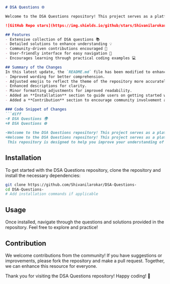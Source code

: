 ```markdown
# DSA Questions 🌐

Welcome to the DSA Questions repository! This project serves as a platform for developers and learners to practice and enhance their skills in Data Structures and Algorithms (DSA). This repository is designed to help you improve your understanding of various data structures and algorithms through a collection of questions and solutions.

![GitHub Repo stars](https://img.shields.io/github/stars/Shivanilarokar/DSA-Questions-?style=social) ![GitHub forks](https://img.shields.io/github/forks/Shivanilarokar/DSA-Questions-?style=social)

## Features
- Extensive collection of DSA questions 📚
- Detailed solutions to enhance understanding 💡
- Community-driven contributions encouraged 🤝
- User-friendly interface for easy navigation 🧭
- Encourages learning through practical coding examples 💻

## Summary of the Changes
In this latest update, the `README.md` file has been modified to enhance clarity and improve user experience. Key changes include:
- Improved wording for better comprehension.
- Adjusted emojis to reflect the theme of the repository more accurately.
- Enhanced descriptions for clarity.
- Minor formatting adjustments for improved readability.
- Added an **Installation** section to guide users on getting started with the repository.
- Added a **Contribution** section to encourage community involvement and provide guidelines for contributing to the repository.

### Code Snippet of Changes
```diff
-# DSA Questions 🌍
+# DSA Questions 🌐
 
-Welcome to the DSA Questions repository! This project serves as a platform for developers and learners to practice and enhance their skills in Data Structures and Algorithms (DSA).
+Welcome to the DSA Questions repository! This project serves as a platform for developers and learners to practice and enhance their skills in Data Structures and Algorithms (DSA).
 This repository is designed to help you improve your understanding of various data structures and algorithms through a collection of questions and solutions.
```

## Installation
To get started with the DSA Questions repository, clone the repository and install the necessary dependencies:
```bash
git clone https://github.com/Shivanilarokar/DSA-Questions-
cd DSA-Questions-
# Add installation commands if applicable
```

## Usage
Once installed, navigate through the questions and solutions provided in the repository. Feel free to explore and practice!

## Contribution
We welcome contributions from the community! If you have suggestions or improvements, please fork the repository and make a pull request. Together, we can enhance this resource for everyone.

Thank you for visiting the DSA Questions repository! Happy coding! 🚀
```